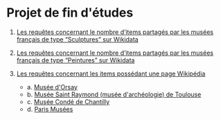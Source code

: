 # Projet de fin d'études


1) [Les requêtes concernant le nombre d’items partagés par les musées français de type “Sculptures” sur Wikidata](RequetesSculptures.md)


2) [Les requêtes concernant le nombre d’items partagés par les musées français de type “Peintures” sur Wikidata](RequetesPeintures.md)


3) [Les requêtes concernant les items possédant une page Wikipédia](RequetesLienOrsay.md) 
      * a. [Musée d'Orsay](RequetesLienOrsay.md)
      * b. [Musée Saint Raymond (musée d'archéologie) de Toulouse](RequetesLienStRaymond.md)
      * c. [Musée Condé de Chantilly](RequetesLienConde.md)
      * d. [Paris Musées](RequetesLienParisMusees.md)

